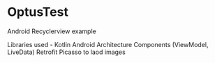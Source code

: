 # OptusTest
Android Recyclerview example

Libraries used - 
Kotlin
Android Architecture Components (ViewModel, LiveData)
Retrofit
Picasso to laod images
